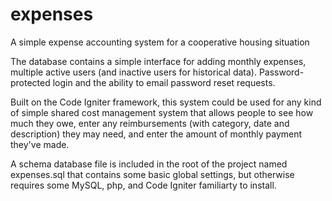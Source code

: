 expenses
========

A simple expense accounting system for a cooperative housing situation

The database contains a simple interface for adding monthly expenses, multiple 
active users (and inactive users for historical data). Password-protected login
and the ability to email password reset requests. 

Built on the Code Igniter framework, this system could be used for any kind of 
simple shared cost management system that allows people to see how much they
owe, enter any reimbursements (with category, date and description) they may
need, and enter the amount of monthly payment they've made. 

A schema database file is included in the root of the project named expenses.sql
that contains some basic global settings, but otherwise requires some MySQL,
php, and Code Igniter familiarty to install. 
